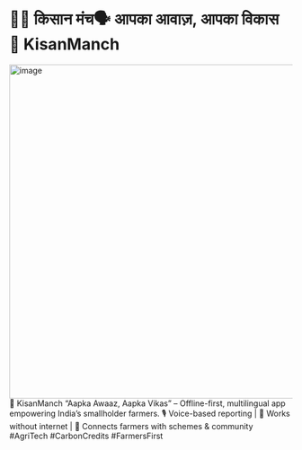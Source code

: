 # 🌾✨ किसान मंच🗣️ आपका आवाज़, आपका विकास 🚜 KisanManch
<img width="665" height="595" alt="image" src="https://github.com/user-attachments/assets/ccbc2c09-4f62-4ba3-bef2-e7ec2b1a3059" />
🌾 KisanManch “Aapka Awaaz, Aapka Vikas” – Offline-first, multilingual app empowering India’s smallholder farmers.  🎙 Voice-based reporting | 📶 Works without internet | 🤝 Connects farmers with schemes &amp; community #AgriTech #CarbonCredits #FarmersFirst
